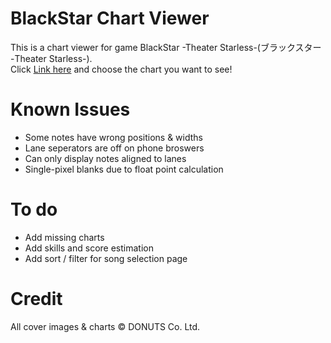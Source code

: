 # BlackStar Chart Viewer
This is a chart viewer for game BlackStar -Theater Starless-(ブラックスター -Theater Starless-).  </br>
Click [Link here](https://yifan-k.github.io/bsChart/) and choose the chart you want to see!

# Known Issues
- Some notes have wrong positions & widths
- Lane seperators are off on phone broswers
- Can only display notes aligned to lanes
- Single-pixel blanks due to float point calculation

# To do
- Add missing charts
- Add skills and score estimation
- Add sort / filter for song selection page

# Credit
All cover images & charts © DONUTS Co. Ltd.